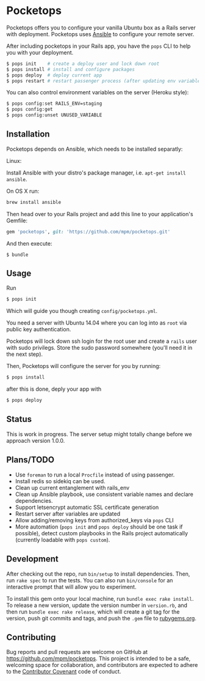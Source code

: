 # Pocketops

Pocketops offers you to configure your vanilla Ubuntu box as a Rails
server with deployment. Pocketops uses [Ansible](https://github.com/ansible/ansible) to configure your remote server.

After including pocketops in your Rails app, you have the `pops` CLI
to help you with your deployment.

```sh
$ pops init    # create a deploy user and lock down root
$ pops install # install and configure packages
$ pops deploy  # deploy current app
$ pops restart # restart passenger process (after updating env variables, etc.)
```

You can also control environment variables on the server (Heroku style):
```sh
$ pops config:set RAILS_ENV=staging
$ pops config:get
$ pops config:unset UNUSED_VARIABLE
```

## Installation

Pocketops depends on Ansible, which needs to be installed separatly:

Linux:

Install Ansible with your distro's package manager, i.e. `apt-get install ansible`.

On OS X run:

```sh
brew install ansible
```

Then head over to your Rails project and add this line to your
application's Gemfile:

```ruby
gem 'pocketops', git: 'https://github.com/mpm/pocketops.git'
```

And then execute:

    $ bundle

## Usage

Run

```sh
$ pops init
```

Which will guide you though creating `config/pocketops.yml`.

You need a server with Ubuntu 14.04 where you can log into as `root` via
public key authentication.

Pocketops will lock down ssh login for the root user and create a
`rails` user with sudo privilegs. Store the sudo password somewhere
(you'll need it in the next step).

Then, Pocketops will configure the server for you by running:

```sh
$ pops install
```

after this is done, deply your app with

```sh
$ pops deploy
```

## Status

This is work in progress. The server setup might totally change before
we approach version 1.0.0.

## Plans/TODO

* Use `foreman` to run a local `Procfile` instead of using passenger.
* Install redis so sidekiq can be used.
* Clean up current entanglement with rails_env
* Clean up Ansible playbook, use consistent variable names and declare
  dependencies.
* Support letsencrypt automatic SSL certificate generation
* Restart server after variables are updated
* Allow adding/removing keys from authorized_keys via `pops` CLI
* More automation (`pops init` and `pops deploy` should be one task if
  possible), detect custom playbooks in the Rails project automatically
  (currently loadable with `pops custom`).

## Development

After checking out the repo, run `bin/setup` to install dependencies. Then, run `rake spec` to run the tests. You can also run `bin/console` for an interactive prompt that will allow you to experiment.

To install this gem onto your local machine, run `bundle exec rake install`. To release a new version, update the version number in `version.rb`, and then run `bundle exec rake release`, which will create a git tag for the version, push git commits and tags, and push the `.gem` file to [rubygems.org](https://rubygems.org).

## Contributing

Bug reports and pull requests are welcome on GitHub at https://github.com/mpm/pocketops. This project is intended to be a safe, welcoming space for collaboration, and contributors are expected to adhere to the [Contributor Covenant](contributor-covenant.org) code of conduct.

